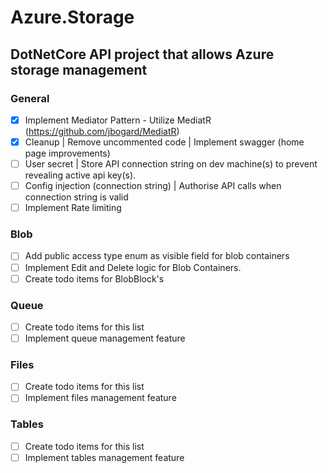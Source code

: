# Azure.Storage

## DotNetCore API project that allows Azure storage management


### General
- [x] Implement Mediator Pattern - Utilize MediatR (https://github.com/jbogard/MediatR)
- [x] Cleanup | Remove uncommented code | Implement swagger (home page improvements)
- [ ] User secret | Store API connection string on dev machine(s) to prevent revealing active api key(s).
- [ ] Config injection (connection string) | Authorise API calls when connection string is valid
- [ ] Implement Rate limiting

### Blob
- [ ] Add public access type enum as visible field for blob containers
- [ ] Implement Edit and Delete logic for Blob Containers.
- [ ] Create todo items for BlobBlock's

### Queue
- [ ] Create todo items for this list
- [ ] Implement queue management feature

### Files
- [ ] Create todo items for this list
- [ ] Implement files management feature

### Tables
- [ ] Create todo items for this list
- [ ] Implement tables management feature
